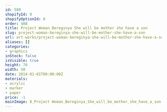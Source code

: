 ```yaml
---
id: 580
shopifyId: 0
shopifyOptionId: 0
order: 408
title: Project Woman Bereginya She will be mother she have a son
slug: project-woman-bereginya-she-will-be-mother-she-have-a-son
url: art-works/project-woman-bereginya-she-will-be-mother-she-have-a-son
aliases: []
categories:
- graphics
inStock: false
isVisible: true
height: 70
width: 50
date: 2014-01-01T00:00:00Z
materials:
- acrylic
- marker
- paper
price: -1
mainImage: 8_Project Woman_Bereginya_She_will_be_mother_she_have_a_son.jpg
---
```

